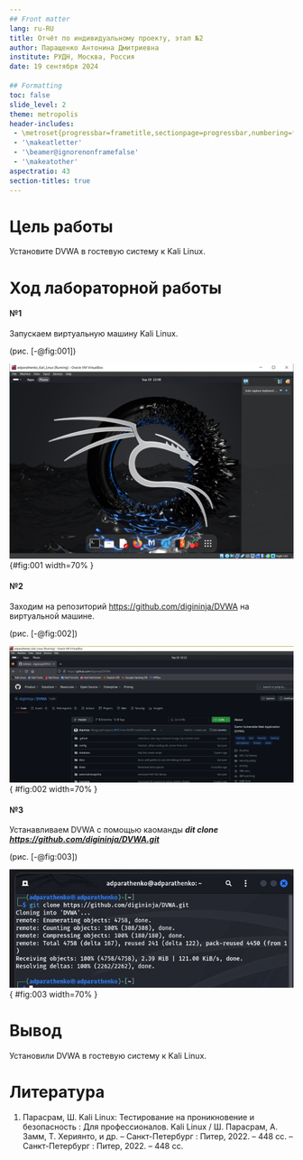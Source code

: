 ```yaml
---
## Front matter
lang: ru-RU
title: Отчёт по индивидуальному проекту, этап №2
author: Паращенко Антонина Дмитриевна
institute: РУДН, Москва, Россия
date: 19 сентября 2024

## Formatting
toc: false
slide_level: 2
theme: metropolis
header-includes: 
 - \metroset{progressbar=frametitle,sectionpage=progressbar,numbering=fraction}
 - '\makeatletter'
 - '\beamer@ignorenonframefalse'
 - '\makeatother'
aspectratio: 43
section-titles: true
---
```



# Цель работы

Установите DVWA в гостевую систему к Kali Linux.

# Ход лабораторной работы

#### №1 

Запускаем виртуальную машину Kali Linux.

(рис. [-@fig:001]) 

![Виртуальная машина Kali Linux](1.JPG) {#fig:001 width=70% }


#### №2 

Заходим на репозиторий https://github.com/digininja/DVWA на виртуальной машине.

(рис. [-@fig:002])

![Репозиторий DVWA](2.JPG){ #fig:002 width=70% }

#### №3

Устанавливаем DVWA с помощью каоманды ***dit clone https://github.com/digininja/DVWA.git***

(рис. [-@fig:003])

![Установка DVWA](3.JPG){ #fig:003 width=70% }

# Вывод
Установили DVWA в гостевую систему к Kali Linux.

# Литература
1. Парасрам, Ш. Kali Linux: Тестирование на проникновение и безопасность : Для профессионалов. Kali Linux / Ш. Парасрам, А. Замм, Т. Хериянто, и др. – Санкт-Петербург : Питер, 2022. – 448 сс.
– Санкт-Петербург : Питер, 2022. – 448 сс.
